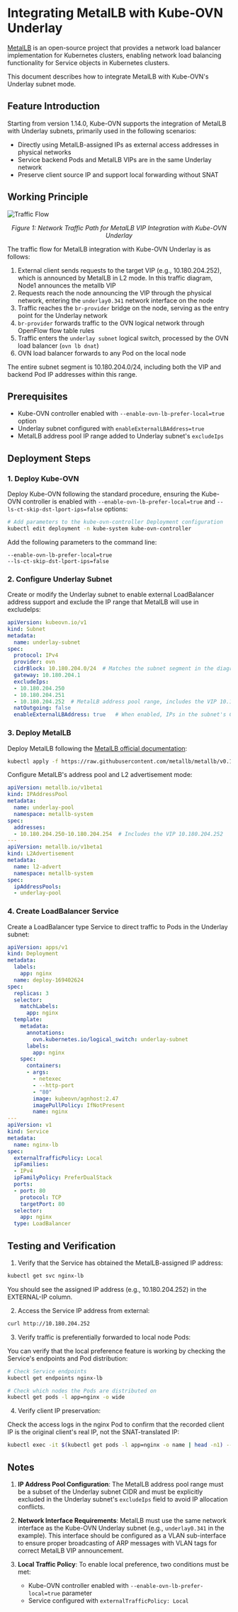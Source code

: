 # Integrating MetalLB with Kube-OVN Underlay

[MetalLB](https://metallb.universe.tf/) is an open-source project that provides a network load balancer implementation for Kubernetes clusters, enabling network load balancing functionality for Service objects in Kubernetes clusters.

This document describes how to integrate MetalLB with Kube-OVN's Underlay subnet mode.

## Feature Introduction

Starting from version 1.14.0, Kube-OVN supports the integration of MetalLB with Underlay subnets, primarily used in the following scenarios:

- Directly using MetalLB-assigned IPs as external access addresses in physical networks
- Service backend Pods and MetalLB VIPs are in the same Underlay network
- Preserve client source IP and support local forwarding without SNAT

## Working Principle

![Traffic Flow](../static/metallb_underlay.png)

<div align="center"><em>Figure 1: Network Traffic Path for MetalLB VIP Integration with Kube-OVN Underlay</em></div>

The traffic flow for MetalLB integration with Kube-OVN Underlay is as follows:

1. External client sends requests to the target VIP (e.g., 10.180.204.252), which is announced by MetalLB in L2 mode. In this traffic diagram, Node1 announces the metallb VIP
2. Requests reach the node announcing the VIP through the physical network, entering the `underlay0.341` network interface on the node
3. Traffic reaches the `br-provider` bridge on the node, serving as the entry point for the Underlay network
4. `br-provider` forwards traffic to the OVN logical network through OpenFlow flow table rules
5. Traffic enters the `underlay subnet` logical switch, processed by the OVN load balancer (`ovn lb dnat`)
6. OVN load balancer forwards to any Pod on the local node

The entire subnet segment is 10.180.204.0/24, including both the VIP and backend Pod IP addresses within this range.

## Prerequisites

- Kube-OVN controller enabled with `--enable-ovn-lb-prefer-local=true` option
- Underlay subnet configured with `enableExternalLBAddress=true`
- MetalLB address pool IP range added to Underlay subnet's `excludeIps`

## Deployment Steps

### 1. Deploy Kube-OVN

Deploy Kube-OVN following the standard procedure, ensuring the Kube-OVN controller is enabled with `--enable-ovn-lb-prefer-local=true` and `--ls-ct-skip-dst-lport-ips=false` options:

```bash
# Add parameters to the kube-ovn-controller Deployment configuration
kubectl edit deployment -n kube-system kube-ovn-controller
```

Add the following parameters to the command line:

```text
--enable-ovn-lb-prefer-local=true
--ls-ct-skip-dst-lport-ips=false
```

### 2. Configure Underlay Subnet

Create or modify the Underlay subnet to enable external LoadBalancer address support and exclude the IP range that MetalLB will use in excludeIps:

```yaml
apiVersion: kubeovn.io/v1
kind: Subnet
metadata:
  name: underlay-subnet
spec:
  protocol: IPv4
  provider: ovn
  cidrBlock: 10.180.204.0/24  # Matches the subnet segment in the diagram
  gateway: 10.180.204.1
  excludeIps:
  - 10.180.204.250
  - 10.180.204.251
  - 10.180.204.252  # MetalLB address pool range, includes the VIP 10.180.204.252
  natOutgoing: false
  enableExternalLBAddress: true   # When enabled, IPs in the subnet's CIDR can be used as metallb VIPs
```

### 3. Deploy MetalLB

Deploy MetalLB following the [MetalLB official documentation](https://metallb.universe.tf/installation/):

```bash
kubectl apply -f https://raw.githubusercontent.com/metallb/metallb/v0.13.7/config/manifests/metallb-native.yaml
```

Configure MetalLB's address pool and L2 advertisement mode:

```yaml
apiVersion: metallb.io/v1beta1
kind: IPAddressPool
metadata:
  name: underlay-pool
  namespace: metallb-system
spec:
  addresses:
  - 10.180.204.250-10.180.204.254  # Includes the VIP 10.180.204.252
---
apiVersion: metallb.io/v1beta1
kind: L2Advertisement
metadata:
  name: l2-advert
  namespace: metallb-system
spec:
  ipAddressPools:
  - underlay-pool
```

### 4. Create LoadBalancer Service

Create a LoadBalancer type Service to direct traffic to Pods in the Underlay subnet:

```yaml
apiVersion: apps/v1
kind: Deployment
metadata:
  labels:
    app: nginx
  name: deploy-169402624
spec:
  replicas: 3
  selector:
    matchLabels:
      app: nginx
  template:
    metadata:
      annotations:
        ovn.kubernetes.io/logical_switch: underlay-subnet
      labels:
        app: nginx
    spec:
      containers:
      - args:
        - netexec
        - --http-port
        - "80"
        image: kubeovn/agnhost:2.47
        imagePullPolicy: IfNotPresent
        name: nginx
---
apiVersion: v1
kind: Service
metadata:
  name: nginx-lb
spec:
  externalTrafficPolicy: Local
  ipFamilies:
  - IPv4
  ipFamilyPolicy: PreferDualStack
  ports:
  - port: 80
    protocol: TCP
    targetPort: 80
  selector:
    app: nginx
  type: LoadBalancer
```

## Testing and Verification

1. Verify that the Service has obtained the MetalLB-assigned IP address:

```bash
kubectl get svc nginx-lb
```

You should see the assigned IP address (e.g., 10.180.204.252) in the EXTERNAL-IP column.

2. Access the Service IP address from external:

```bash
curl http://10.180.204.252
```

3. Verify traffic is preferentially forwarded to local node Pods:

You can verify that the local preference feature is working by checking the Service's endpoints and Pod distribution:

```bash
# Check Service endpoints
kubectl get endpoints nginx-lb

# Check which nodes the Pods are distributed on
kubectl get pods -l app=nginx -o wide
```

4. Verify client IP preservation:

Check the access logs in the nginx Pod to confirm that the recorded client IP is the original client's real IP, not the SNAT-translated IP:

```bash
kubectl exec -it $(kubectl get pods -l app=nginx -o name | head -n1) -- cat /var/log/nginx/access.log
```

## Notes

1. **IP Address Pool Configuration**: The MetalLB address pool range must be a subset of the Underlay subnet CIDR and must be explicitly excluded in the Underlay subnet's `excludeIps` field to avoid IP allocation conflicts.

2. **Network Interface Requirements**: MetalLB must use the same network interface as the Kube-OVN Underlay subnet (e.g., `underlay0.341` in the example). This interface should be configured as a VLAN sub-interface to ensure proper broadcasting of ARP messages with VLAN tags for correct MetalLB VIP announcement.

3. **Local Traffic Policy**: To enable local preference, two conditions must be met:
   - Kube-OVN controller enabled with `--enable-ovn-lb-prefer-local=true` parameter
   - Service configured with `externalTrafficPolicy: Local`
